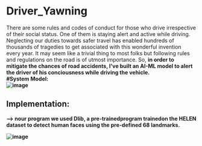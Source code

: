 # Driver_Yawning
There are some rules and codes of conduct for those who drive irrespective of their social status. One of them is staying alert and active while driving.
Neglecting our duties towards safer travel has enabled hundreds of
thousands of tragedies to get associated with this wonderful invention
every year. It may seem like a trivial thing to most folks but following rules
and regulations on the road is of utmost importance.
So, <b>in order to mitigate the chances of road accidents, I've built an AI-ML model to alert the driver of his conciousness while driving the vehicle.<b>
  <br>
  #System Model:
  <br>
  ![image](https://user-images.githubusercontent.com/87674698/160772272-2cb58651-81e4-4a49-a5f4-ab7c860a4137.png)
  <br>
  <h2>Implementation: </h2>
  --> nour program we used Dlib, a pre-trainedprogram trainedon the
HELEN dataset to detect human faces using the pre-defined 68
landmarks.
  
  ![image](https://user-images.githubusercontent.com/87674698/160772991-76839315-5781-4e13-9934-1366e7d28b68.png)

